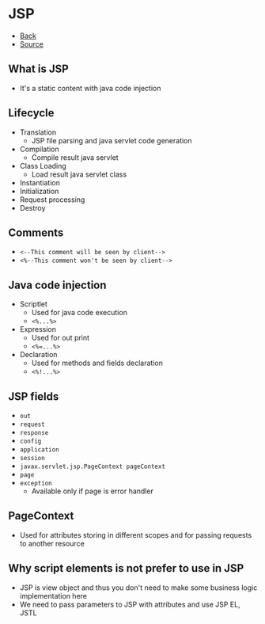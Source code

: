 # JSP

+ [Back](../JAVA.md)
+ [Source](http://javastudy.ru/interview/jee-jsp-questions-answers/)

## What is JSP

+ It's a static content with java code injection

## Lifecycle

+ Translation
    + JSP file parsing and java servlet code generation
+ Compilation
    + Compile result java servlet
+ Class Loading
    + Load result java servlet class
+ Instantiation
+ Initialization
+ Request processing
+ Destroy

## Comments

+ `<--This comment will be seen by client-->`
+ `<%--This comment won't be seen by client-->`

## Java code injection

+ Scriptlet
    + Used for java code execution
    + `<%...%>`
+ Expression
    + Used for out print
    + `<%=...%>`
+ Declaration
    + Used for methods and fields declaration
    + `<%!...%>`

## JSP fields

+ `out`
+ `request`
+ `response`
+ `config`
+ `application`
+ `session`
+ `javax.servlet.jsp.PageContext pageContext`
+ `page`
+ `exception`
    + Available only if page is error handler

## PageContext

+ Used for attributes storing in different scopes
    and for passing requests to another resource

## Why script elements is not prefer to use in JSP

+ JSP is view object and thus you don't need to make
    some business logic implementation here
+ We need to pass parameters to JSP with attributes and use JSP EL, JSTL
